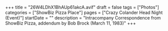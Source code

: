 +++
title = "26W4LDhX1BhAUp61akcA.avif"
draft = false
tags = ["Photos"]
categories = ["ShowBiz Pizza Place"]
pages = ["Crazy Colander Head Night (Event)"]
startDate = ""
description = "Intracompany Correspondence from ShowBiz Pizza, addendum by Bob Brock (March 11, 1983)"
+++
